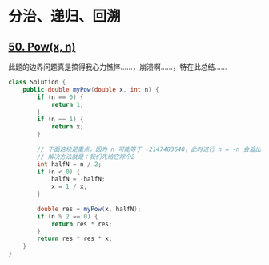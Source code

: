 # 分治、递归、回溯



## [50. Pow(x, n)](https://leetcode.com/problems/powx-n/)

此题的边界问题真是搞得我心力憔悴……，崩溃啊……，特在此总结……

```java
class Solution {
    public double myPow(double x, int n) {
        if (n == 0) {
            return 1;
        }
        if (n == 1) {
            return x;
        }
        
        // 下面这块是重点，因为 n 可能等于 -2147483648，此时进行 n = -n 会溢出
        // 解决方法就是：我们先给它除个2
        int halfN = n / 2;
        if (n < 0) {
            halfN = -halfN;
            x = 1 / x;
        }
        
        double res = myPow(x, halfN);
        if (n % 2 == 0) {
            return res * res;
        }
        return res * res * x;
    }
}
```

